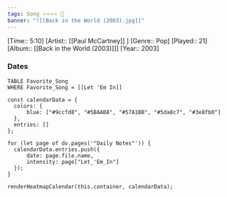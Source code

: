 ```yaml
---
tags: Song ⭐⭐⭐⭐ 💛
banner: "![[Back in the World (2003).jpg]]"
---
```

[Time:: 5:10]
[Artist:: [[Paul McCartney]] ]
[Genre:: Pop]
[Played:: 21]
[Album:: [[Back in the World (2003)]]]
[Year:: 2003]
### Dates
````dataview
TABLE Favorite_Song
WHERE Favorite_Song = [[Let 'Em In]]
````

  ```dataviewjs
const calendarData = { 
	colors: { 
		blue: ["#9ccfd8", "#5BAAB8", "#57A1BB", "#5da8c7", "#3e8fb0"] 
	}, 
	entries: [] 
}; 

for (let page of dv.pages('"Daily Notes"')) { 
	calendarData.entries.push({ 
		date: page.file.name, 
		intensity: page["Let_'Em_In"]
	}); 
} 

renderHeatmapCalendar(this.container, calendarData);
```
